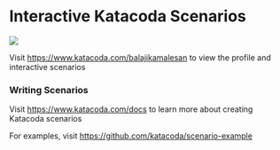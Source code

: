 # Interactive Katacoda Scenarios

[![](http://shields.katacoda.com/katacoda/balajikamalesan/count.svg)](https://www.katacoda.com/balajikamalesan "Get your profile on Katacoda.com")

Visit https://www.katacoda.com/balajikamalesan to view the profile and interactive scenarios

### Writing Scenarios
Visit https://www.katacoda.com/docs to learn more about creating Katacoda scenarios

For examples, visit https://github.com/katacoda/scenario-example
